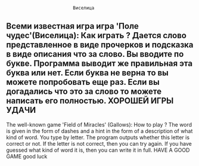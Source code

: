                              Виселица
Всеми известная игра игра 'Поле чудес'(Виселица):
Как играть ?
Дается слово представленное в виде прочерков и подсказка в виде описания что за слово.
Вы вводите по букве. Программа выводит же правильная эта буква или нет. Если буква не верна то вы можете попробовать еще раз.
Если вы догадались что это за слово то можете написать его полностью.
                                                       ХОРОШЕЙ ИГРЫ
                                                          УДАЧИ
-----------------------------------------------------------------------------------------------------------------------------
The well-known game 'Field of Miracles' (Gallows):
How to play ?
The word is given in the form of dashes and a hint in the form of a description of what kind of word.
You type by letter. The program outputs whether this letter is correct or not. If the letter is not correct, then you can try again.
If you have guessed what kind of word it is, then you can write it in full.
                                     HAVE A GOOD GAME
                                       good luck

